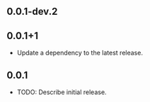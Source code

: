 ## 0.0.1-dev.2
## 0.0.1+1

 - Update a dependency to the latest release.

## 0.0.1

* TODO: Describe initial release.

